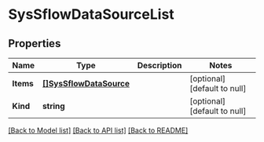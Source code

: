 # SysSflowDataSourceList

## Properties
Name | Type | Description | Notes
------------ | ------------- | ------------- | -------------
**Items** | [**[]SysSflowDataSource**](sys_sflow_dataSource.md) |  | [optional] [default to null]
**Kind** | **string** |  | [optional] [default to null]

[[Back to Model list]](../README.md#documentation-for-models) [[Back to API list]](../README.md#documentation-for-api-endpoints) [[Back to README]](../README.md)



